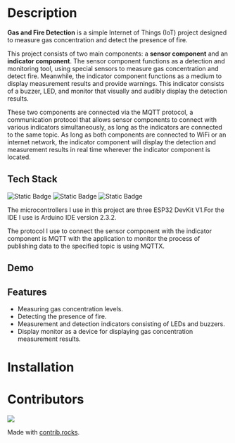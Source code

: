 # Description

**Gas and Fire Detection** is a simple Internet of Things (IoT) project designed to measure gas concentration and detect the presence of fire.

This project consists of two main components: a **sensor component** and an **indicator component**. The sensor component functions as a detection and monitoring tool, using special sensors to measure gas concentration and detect fire. Meanwhile, the indicator component functions as a medium to display measurement results and provide warnings. This indicator consists of a buzzer, LED, and monitor that visually and audibly display the detection results.

These two components are connected via the MQTT protocol, a communication protocol that allows sensor components to connect with various indicators simultaneously, as long as the indicators are connected to the same topic. As long as both components are connected to WiFi or an internet network, the indicator component will display the detection and measurement results in real time wherever the indicator component is located.

## Tech Stack

![Static Badge](https://img.shields.io/badge/C%2B%2B-%23044F88?logo=c%2B%2B&logoColor=white) ![Static Badge](https://img.shields.io/badge/MQTT-purple?logo=mqtt&logoColor=white) ![Static Badge](https://img.shields.io/badge/ESP32-grey?logo=espressif&logoColor=white&label=Espressif&labelColor=%23e4372e)

The microcontrollers I use in this project are three ESP32 DevKit V1.For the IDE I use is Arduino IDE version 2.3.2. 

The protocol I use to connect the sensor component with the indicator component is MQTT with the application to monitor the process of publishing data to the specified topic is using MQTTX.

## Demo

## Features

* Measuring gas concentration levels.
* Detecting the presence of fire.
* Measurement and detection indicators consisting of LEDs and buzzers.
* Display monitor as a device for displaying gas concentration measurement results.

# Installation

# Contributors

<a href="https://github.com/call-me-ahmaaad/gas-and-fire-detection/graphs/contributors">
  <img src="https://contrib.rocks/image?repo=call-me-ahmaaad/gas-and-fire-detection" />
</a>

Made with [contrib.rocks](https://contrib.rocks).